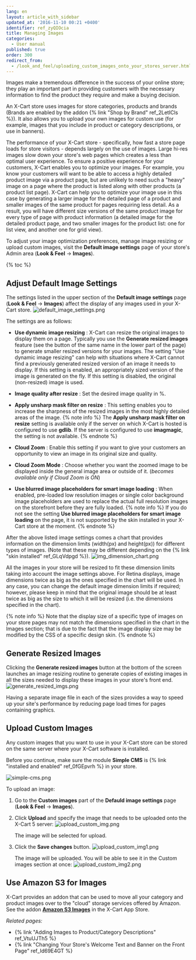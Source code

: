 ```yaml
---
lang: en
layout: article_with_sidebar
updated_at: '2016-11-10 00:21 +0400'
identifier: ref_zyQIOcia
title: Managing Images
categories:
  - User manual
published: true
order: 300
redirect_from:
  - /look_and_feel/uploading_custom_images_onto_your_stores_server.html
---
```

Images make a tremendous difference in the success of your online store; they play an important part in providing customers with the necessary information to find the product they require and make a buying decision. 
 
An X-Cart store uses images for store categories, products and brands (Brands are enabled by the addon {% link "Shop by Brand" ref_2LetICls %}). It also allows you to upload your own images for custom use (for example, images that you include in product or category descriptions, or use in banners). 

The performance of your X-Cart store - specifically, how fast a store page loads for store visitors - depends largely on the use of images. Large hi-res images slow down your store's web pages which creates a less than optimal user experience. To ensure a positive experience for your customers, X-Cart enables you to optimize your images. For example, you know your customers will want to be able to access a highly detailed product image via a product page, but are unlikely to need such a "heavy" image on a page where the product is listed along with other products (a product list page). X-Cart can help you to optimize your image use in this case by generating a larger image for the detailed page of a product and smaller images of the same product for pages requiring less detail. As a result, you will have different size versions of the same product image for every type of page with product information (a detailed image for the detailed product page, and two smaller images for the product list: one for list view, and another one for grid view). 

To adjust your image optimization preferences, manage image resizing or upload custom images, visit the **Default image settings** page of your store's Admin area (**Look & Feel** -> **Images**).

{% toc %}

## Adjust Default Image Settings
The settings listed in the upper section of the **Default image settings** page (**Look & Feel** -> **Images**) affect the display of any images used in your X-Cart store.
![default_image_settings.png]({{site.baseurl}}/attachments/ref_zyQIOcia/default_image_settings.png)

The settings are as follows:

* **Use dynamic image resizing** : X-Cart can resize the original images to display them on a page. Typically you use the **Generate resized images** feature (see the button of the same name in the lower part of the page) to generate smaller resized versions for your images. The setting "Use dynamic image resizing" can help with situations where X-Cart cannot find a previously generated resized version of an image it needs to display. If this setting is enabled, an appropriately sized version of the image is generated on the fly. If this setting is disabled, the original (non-resized) image is used.

* **Image quality after resize** : Set the desired image quality in %.

* **Apply unsharp mask filter on resize** : This setting enables you to increase the sharpness of the resized images in the most highly detailed areas of the image.
  {% note info %}
  The **Apply unsharp mask filter on resize** setting is available only if the server on which X-Cart is hosted is configured to use **gdlib**. If the server is configured to use **imagmagic**, the setting is not available.
  {% endnote %}

* **Cloud Zoom** : Enable this setting if you want to give your customers an opportunity to view an image in its original size and quality.

*  **Cloud Zoom Mode** : Choose whether you want the zoomed image to be displayed inside the general image area or outside of it. (_becomes available only if Cloud Zoom is ON_)

* **Use blurred image placeholders for smart image loading** : When enabled, pre-loaded low resolution images or single color background image placeholders are used to replace the actual full resolution images on the storefront before they are fully loaded.
  {% note info %}
  If you do not see the setting **Use blurred image placeholders for smart image loading** on the page, it is not supported by the skin installed in your X-Cart store at the moment.
  {% endnote %}

After the above listed image settings comes a chart that provides information on the dimension limits  (width(px) and height(px)) for different types of images. (Note that these may be different depending on the {% link "skin installed" ref_GLqVdpgd %}). 
![img_dimension_chart.png]({{site.baseurl}}/attachments/ref_zyQIOcia/img_dimension_chart.png)

All the images in your store will be resized to fit these dimension limits taking into account the image settings above. For Retina displays, image dimensions twice as big as the ones specified in the chart will be used. In any case, you can change the default image dimension limits if required; however, please keep in mind that the original image should be at least twice as big as the size to which it will be resized (i.e. the dimensions specified in the chart). 

{% note info %}
Note that the display size of a specific type of images on your store pages may not match the dimensions specified in the chart in the Images section; that is due to the fact that the image display size may be modified by the CSS of a specific design skin. 
{% endnote %}

## Generate Resized Images
Clicking the **Generate resized images** button at the bottom of the screen launches an image resizing routine to generate copies of existing images in all the sizes needed to display these images in your store's front end. 
![generate_resized_imgs.png]({{site.baseurl}}/attachments/ref_zyQIOcia/generate_resized_imgs.png)

Having a separate image file in each of the sizes provides a way to speed up your site's performance by reducing page load times for pages containing graphics.

## Upload Custom Images 
Any custom images that you want to use in your X-Cart store can be stored on the same server where your X-Cart software is installed. 

Before you continue, make sure the module **Simple CMS** is {% link "installed and enabled" ref_0fGEpvrh %} in your store.

![simple-cms.png]({{site.baseurl}}/attachments/ref_zyQIOcia/simple-cms.png)

To upload an image:

1.  Go to the **Custom images** part of the **Defauld image settings** page (**Look & Feel** -> **Images**).

2.  Click **Upload** and specify the image that needs to be uploaded onto the X-Cart 5 server:
    ![upload_custom_img.png]({{site.baseurl}}/attachments/ref_zyQIOcia/upload_custom_img.png)
    
    The image will be selected for upload.

3.  Click the **Save changes** button.
    ![upload_custom_img1.png]({{site.baseurl}}/attachments/ref_zyQIOcia/upload_custom_img1.png)
    
    The image will be uploaded. You will be able to see it in the Custom images section at once:
    ![upload_custom_img2.png]({{site.baseurl}}/attachments/ref_zyQIOcia/upload_custom_img2.png)


## Use Amazon S3 for Images
X-Cart provides an addon that can be used to move all your category and product images over to the "cloud" storage services offered by Amazon. See the addon **[Amazon S3 Images](https://market.x-cart.com/addons/amazon-s3-images.html)** in the X-Cart App Store.

_Related pages:_

*   {% link "Adding Images to Product/Category Descriptions" ref_VtuUJTh5 %}
*   {% link "Changing Your Store's Welcome Text and Banner on the Front Page" ref_Id69E4GT %}
